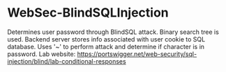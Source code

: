 # WebSec-BlindSQLInjection
Determines user password through BlindSQL attack. Binary search tree is used. 
Backend server stores info associated with user cookie to SQL database. 
Uses '~' to perform attack and determine if character is in password.
Lab website:
https://portswigger.net/web-security/sql-injection/blind/lab-conditional-responses

